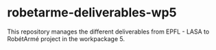# robetarme-deliverables-wp5
This repository manages the different deliverables from EPFL - LASA to RobétArmé project in the workpackage 5.
